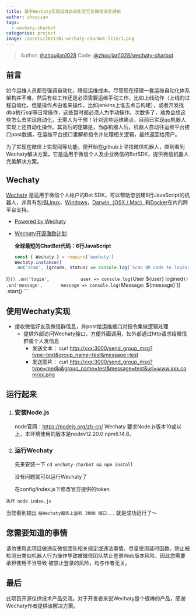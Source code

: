```yaml
---
title: 基于Wechaty实现运维自动化交互及微信消息通知
author: zhoujian
tags:
  - wechaty-charbot
categories: project
image: /assets/2021/01-wechaty-charbot-lite/1.png
---
```


> Author: [@zhoujian1028](https://github.com/zhoujian1028)
> Code: [@zhoujian1028/wechaty-charbot](https://github.com/zhoujian1028/wechaty-charbot)

## 前言

  如今运维人员都在强调自动化，降低运维成本。尽管现在搭建一套运维自动化体系架构并不难，然后有些工作还是必须需要运维手动工作，比如上线动作（上线的过程自动化，但是操作点由谁来操作，比如jenkins上谁去点击构建），或者开发找dba执行sql等日常操作，这些暂时都必须人为手动操作。次数多了，难免会想这些怎么去实现自动化，无需人为干预！针对这些运维痛点，目前已实现qq机器人实现上述自动化操作。其背后的逻辑是，当@机器人后，机器人自动往运维平台接口post数据，在运维平台接口里解析指令并处理相关逻辑，最终返回给用户。
  
  为了实现在微信上实现同等功能，便开始在github上寻找微信机器人，直到看到Wechaty解决方案，它是适用于微信个人及企业微信的BotSDK，提供微信机器人完美解决方案。

## Wechaty

  [Wechaty](https://wechaty.github.io/) 是适用于微信个人帐户的Bot SDK，可以帮助您创建6行JavaScript的机器人，并具有包括[Linux](https://travis-ci.com/wechaty/wechaty)，[Windows](https://ci.appveyor.com/project/wechaty/wechaty)，[Darwin（OSX / Mac）](https://travis-ci.com/Wechaty/wechaty)和[Docker](https://app.shippable.com/github/Wechaty/wechaty)在内的跨平台支持。

- [Powered by Wechaty](https://github.com/chatie/wechaty)
- [Wechaty开源激励计划](https://github.com/juzibot/Welcome/wiki/Everything-about-Wechaty)

    **全球最短的ChatBot代码：6行JavaScript**

    ```javascript
  const { Wechaty } = require('wechaty')
  Wechaty.instance()
  .on('scan', (qrcode, status) => console.log(`Scan QR Code to login: ${status}\nhttps://api.qrserver.com/v1/create-qr-code/?data=${encodeURIComponent(qrcode
)}`))
  .on('login',            user => console.log(`User ${user} logined`))
  .on('message',       message => console.log(`Message: ${message}`))
  .start()
    ```

## 使用Wechaty实现

- 接收微信好友及微信群信息，并post给运维接口对指令集做逻辑处理
  - 提供外部访问Wechaty接口，方便外面调用，如外部通过http请求给微信群或个人发信息
    - 发送文本： curl  <http://xxx:3000/send_group_msg?type=text&group_name=test&message=test>
    - 发送图片： curl  <http://xxx:3000/send_group_msg?type=media&group_name=test&message=test&url=www.xxx.com/xx.png>
  
## 运行起来

1. ### 安装Node.js

   node官网：<https://nodejs.org/zh-cn/>
   Wechaty 要求Node.js版本10或以上，本环境使用的版本是nodev12.20.0 npm6.14.8。

2. ### 运行Wechaty

   先来安装一下
    ```cd wechaty-charbot && npm install```

   没有问题就可以运行Wechaty了

   在config/index.js下修改官方提供的token

  ```执行 node index.js```

   当您看到输出 `在Wechaty服务上监听 3000 端口...` 就是成功运行了～

## 您需要知道的事情

请勿使用此项目做违反微信团队相关规定或违法事情。尽量使用延时函数，防止被检测出类似机器人行为操作导致被微信团队禁止登录Web版本风险，因此您需要承担使用不当导致
被禁止登录的风险，均与作者无关。

## 最后

此项目开源仅供技术产品交流。对于开发者来说Wechaty是个很棒的产品，感谢Wechaty作者提供该解决方案。

